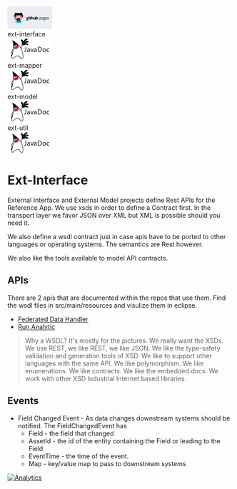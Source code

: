<a href="http://predixdev.github.io/ext-interface" target="_blank">
	<img height="50px" width="100px" src="images/pages.jpg" alt="view github pages"></a>
<br>ext-interface<br>
<a href="http://predixdev.github.io/ext-interface/javadocs/ext-interface/index.html" target="_blank" >
	<img height="50px" width="100px" src="images/javadoc.png" alt="view javadoc">
</a>
<br>ext-mapper<br>
<a href="http://predixdev.github.io/ext-interface/javadocs/ext-mapper/index.html" target="_blank" >
	<img height="50px" width="100px" src="images/javadoc.png" alt="view javadoc">
</a>
<br>ext-model<br>
<a href="http://predixdev.github.io/ext-interface/javadocs/ext-model/index.html" target="_blank" >
	<img height="50px" width="100px" src="images/javadoc.png" alt="view javadoc">
</a>
<br>ext-util<br>
<a href="http://predixdev.github.io/ext-interface/javadocs/ext-util/index.html" target="_blank" >
	<img height="50px" width="100px" src="images/javadoc.png" alt="view javadoc">
</a>
	
# Ext-Interface 

External Interface and External Model projects define Rest APIs for the Reference App.  We use xsds in order to define a Contract first.  In the transport layer we favor JSON over XML but XML is possible should you need it.

We also define a wsdl contract just in case apis have to be ported to other languages or operating systems.  The semantics are Rest however.

We also like the tools available to model API contracts.

## APIs
There are 2 apis that are documented within the repos that use them.  Find the wsdl files in src/main/resources and visulize them in eclipse.

* [Federated Data Handler](https://github.com/PredixDev/fdh-router-service)
* [Run Analytic](https://github.com/PredixDev/rmd-analytics)
 
> Why a WSDL? It's mostly for the pictures. We really want the XSDs.  We use REST, we like REST, we like JSON.  We like the type-safety validation and generation tools of XSD.  We like to support other languages with the same API.  We like polymorphism.  We like enumerations.  We like contracts. We like the embedded docs.  We work with other XSD Industrial Internet based libraries.  


## Events
  * Field Changed Event - As data changes downstream systems should be notified.  The FieldChangedEvent has 
    * Field - the field that changed
    * AssetId - the id of the entity containing the Field or leading to the Field
    * EventTime - the time of the event.  
    * Map - key/value map to pass to downstream systems
    
 
[![Analytics](https://predix-beacon.appspot.com/UA-82773213-1/ext-interface/readme?pixel)](https://github.com/PredixDev)

